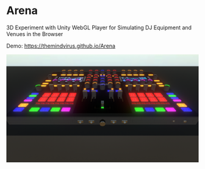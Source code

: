 # Arena
3D Experiment with Unity WebGL Player for Simulating DJ Equipment and Venues in the Browser

Demo: https://themindvirus.github.io/Arena

![screenshot](https://github.com/TheMindVirus/Arena/blob/main/screenshot.png)
